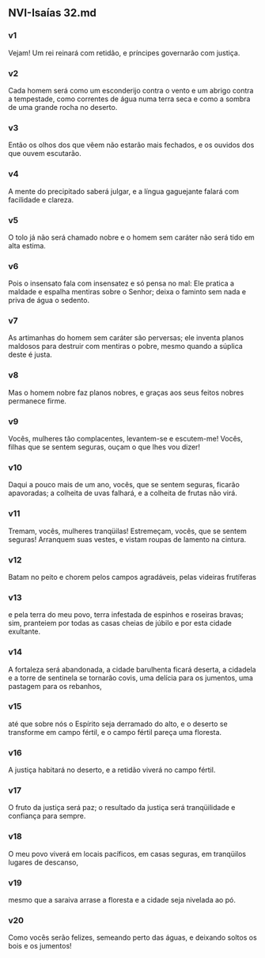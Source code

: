 ## NVI-Isaías 32.md
### v1
 Vejam! Um rei reinará com retidão, e príncipes governarão com justiça.
### v2
 Cada homem será como um esconderijo contra o vento e um abrigo contra a tempestade, como correntes de água numa terra seca e como a sombra de uma grande rocha no deserto.
### v3
 Então os olhos dos que vêem não estarão mais fechados, e os ouvidos dos que ouvem escutarão.
### v4
 A mente do precipitado saberá julgar, e a língua gaguejante falará com facilidade e clareza.
### v5
 O tolo já não será chamado nobre e o homem sem caráter não será tido em alta estima.
### v6
 Pois o insensato fala com insensatez e só pensa no mal: Ele pratica a maldade e espalha mentiras sobre o Senhor; deixa o faminto sem nada e priva de água o sedento.
### v7
 As artimanhas do homem sem caráter são perversas; ele inventa planos maldosos para destruir com mentiras o pobre, mesmo quando a súplica deste é justa.
### v8
 Mas o homem nobre faz planos nobres, e graças aos seus feitos nobres permanece firme.
### v9
 Vocês, mulheres tão complacentes, levantem-se e escutem-me! Vocês, filhas que se sentem seguras, ouçam o que lhes vou dizer!
### v10
 Daqui a pouco mais de um ano, vocês, que se sentem seguras, ficarão apavoradas; a colheita de uvas falhará, e a colheita de frutas não virá.
### v11
 Tremam, vocês, mulheres tranqüilas! Estremeçam, vocês, que se sentem seguras! Arranquem suas vestes, e vistam roupas de lamento na cintura.
### v12
 Batam no peito e chorem pelos campos agradáveis, pelas videiras frutíferas
### v13
 e pela terra do meu povo, terra infestada de espinhos e roseiras bravas; sim, pranteiem por todas as casas cheias de júbilo e por esta cidade exultante.
### v14
 A fortaleza será abandonada, a cidade barulhenta ficará deserta, a cidadela e a torre de sentinela se tornarão covis, uma delícia para os jumentos, uma pastagem para os rebanhos,
### v15
 até que sobre nós o Espírito seja derramado do alto, e o deserto se transforme em campo fértil, e o campo fértil pareça uma floresta.
### v16
 A justiça habitará no deserto, e a retidão viverá no campo fértil.
### v17
 O fruto da justiça será paz; o resultado da justiça será tranqüilidade e confiança para sempre.
### v18
 O meu povo viverá em locais pacíficos, em casas seguras, em tranqüilos lugares de descanso,
### v19
 mesmo que a saraiva arrase a floresta e a cidade seja nivelada ao pó.
### v20
 Como vocês serão felizes, semeando perto das águas, e deixando soltos os bois e os jumentos!
